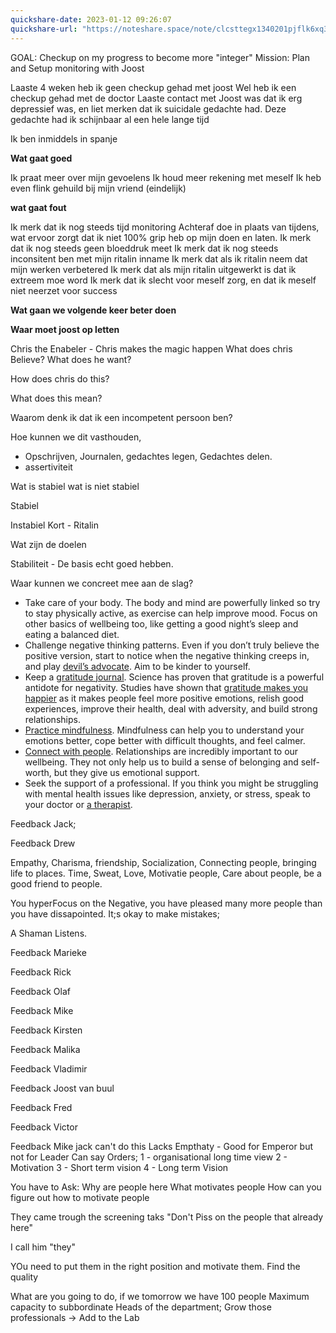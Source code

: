 ```yaml
---
quickshare-date: 2023-01-12 09:26:07
quickshare-url: "https://noteshare.space/note/clcsttegx1340201pjflk6xq3g#ZpiPLhQZS83AEZsx0goITXUfNg4oa4h+fh7Xfq2/nbI"
---
```



GOAL: Checkup on my progress to become more "integer"
Mission: Plan and Setup monitoring with Joost

Laaste 4 weken heb ik geen checkup gehad met joost
Wel heb ik een checkup gehad met de doctor
Laaste contact met Joost was dat ik erg depressief was, en liet merken dat ik suicidale gedachte had.
Deze gedachte had ik schijnbaar al een hele lange tijd 

Ik ben inmiddels in spanje

**Wat gaat goed**

Ik praat meer over mijn gevoelens
Ik houd meer rekening met meself
Ik heb even flink gehuild bij mijn vriend (eindelijk)

**wat gaat fout**

Ik merk dat ik nog steeds tijd monitoring Achteraf doe in plaats van tijdens, wat ervoor zorgt dat ik niet 100% grip heb op mijn doen en laten.
Ik merk dat ik nog steeds geen bloeddruk meet
Ik merk dat ik nog steeds inconsitent ben met mijn ritalin inname
Ik merk dat als ik ritalin neem dat mijn werken verbetered
Ik merk dat als mijn ritalin uitgewerkt is dat ik extreem moe word
Ik merk dat ik slecht voor meself zorg, en dat ik meself niet neerzet voor success

**Wat gaan we volgende keer beter doen**

**Waar moet joost op letten**

Chris the Enabeler - Chris makes the magic happen
What does chris Believe?
What does he want?

How does chris do this?

What does this mean?

Waarom denk ik dat ik een incompetent persoon ben?

Hoe kunnen we dit vasthouden,
- Opschrijven, Journalen, gedachtes legen, Gedachtes delen. 
- assertiviteit

Wat is stabiel wat is niet stabiel

Stabiel

Instabiel
Kort - Ritalin 


Wat zijn de doelen 

Stabiliteit - De basis echt goed hebben.


Waar kunnen we concreet mee aan de slag?



-   Take care of your body. The body and mind are powerfully linked so try to stay physically active, as exercise can help improve mood. Focus on other basics of wellbeing too, like getting a good night’s sleep and eating a balanced diet.
-   Challenge negative thinking patterns. Even if you don’t truly believe the positive version, start to notice when the negative thinking creeps in, and play [devil’s advocate](https://hackspirit.com/signs-youve-sold-your-soul-to-the-devil/). Aim to be kinder to yourself.
-   Keep a [gratitude journal](https://ggia.berkeley.edu/practice/gratitude_journal). Science has proven that gratitude is a powerful antidote for negativity. Studies have shown that [gratitude makes you happier](https://www.health.harvard.edu/healthbeat/giving-thanks-can-make-you-happier) as it makes people feel more positive emotions, relish good experiences, improve their health, deal with adversity, and build strong relationships.
-   [Practice mindfulness](https://hackspirit.com/art-mindfulness-practical-guide-living-moment/). Mindfulness can help you to understand your emotions better, cope better with difficult thoughts, and feel calmer.
-   [Connect with people](https://hackspirit.com/how-to-talk-to-people/). Relationships are incredibly important to our wellbeing. They not only help us to build a sense of belonging and self-worth, but they give us emotional support.
-   Seek the support of a professional. If you think you might be struggling with mental health issues like depression, anxiety, or stress, speak to your doctor or [a therapist](https://hackspirit.com/signs-your-therapist-is-attracted-to-you/).

Feedback Jack;


Feedback Drew

Empathy, Charisma, friendship, Socialization, Connecting people, bringing life to places. Time, Sweat, Love, Motivatie people, Care about people, be a good friend to people. 

You hyperFocus on the Negative, you have pleased many more people than you have dissapointed. 
It;s okay to make mistakes;


A Shaman Listens. 


Feedback Marieke


Feedback Rick


Feedback Olaf


Feedback Mike


Feedback Kirsten


Feedback Malika


Feedback Vladimir


Feedback Joost van buul


Feedback Fred


Feedback Victor

Feedback Mike
jack can't do this 
Lacks Empthaty - Good for Emperor but not for Leader
Can say Orders; 
1 - organisational long time view
2 - Motivation 
3 - Short term vision 
4 - Long term Vision

You have to Ask: 
Why are people here
What motivates people
How can you figure out how to motivate people

They came trough the screening taks
"Don't Piss on the people that already here"

I call him "they"

YOu  need to put them in the right position and motivate them. 
Find the quality 

What are you going to do, if we tomorrow we have 100 people
Maximum capacity to subbordinate
Heads of the department; 
Grow those professionals -> Add to the Lab






